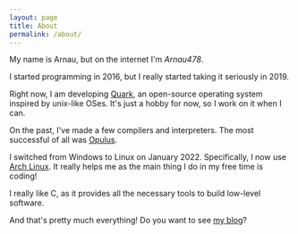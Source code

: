 ```yaml
---
layout: page
title: About
permalink: /about/
---
```


My name is Arnau, but on the internet I'm *Arnau478*.

I started programming in 2016, but I really started taking it seriously in 2019.

Right now, I am developing [Quark](https://github.com/Arnau478/quark), an open-source operating system inspired by unix-like OSes. It's just a hobby for now, so I work on it when I can.

On the past, I've made a few compilers and interpreters. The most successful of all was [Opulus](https://github.com/Arnau478/opulus).

I switched from Windows to Linux on January 2022. Specifically, I now use [Arch Linux](https://archlinux.org/). It really helps me as the main thing I do in my free time is coding!

I really like C, as it provides all the necessary tools to build low-level software.

And that's pretty much everything! Do you want to see [my blog](/blog)?
